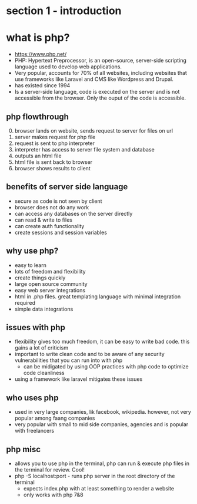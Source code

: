# section 1 - introduction

# what is php?
- https://www.php.net/
- PHP: Hypertext Preprocessor, is an open-source, server-side scripting language used to develop web applications.
- Very popular, accounts for 70% of all websites, including websites that use frameworks like Laravel and CMS like Wordpress and Drupal.
- has existed since 1994
- Is a server-side language, code is executed on the server and is not accessible from the browser. Only the ouput of the code is accessible. 

## php flowthrough 
0. browser lands on website, sends request to server for files on url
1. server makes request for php file
2. request is sent to php interpreter
3. interpreter has access to server file system and database
4. outputs an html file
5. html file is sent back to browser
6. browser shows results to client

## benefits of server side language
- secure as code is not seen by client
- browser does not do any work
- can access any databases on the server directly
- can read & write to files
- can create auth functionality
- create sessions and session variables

## why use php?
- easy to learn 
- lots of freedom and flexibility
- create things quickly
- large open source community
- easy web server integrations
- html in .php files. great templating language with minimal integration required
- simple data integrations

## issues with php
- flexibility gives too much freedom, it can be easy to write bad code. this gains a lot of criticism
- important to write clean code and to be aware of any security vulnerabilities that you can run into with php
  - can be midigated by using OOP practices with php code to optimize code cleanliness
- using a framework like laravel mitigates these issues

## who uses php
- used in very large companies, lik facebook, wikipedia. however, not very popular among faang companies
- very popular with small to mid side companies, agencies and is popular with freelancers

## php misc
- allows you to use php in the terminal, php can run & execute php files in the terminal for review. Cool!
- php -S localhost:port - runs php server in the root directory of the terminal
  - expects index.php with at least something to render a website
  - only works with php 7&8